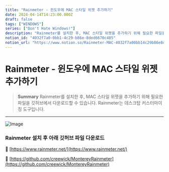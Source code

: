 ```yaml
---
title: "Rainmeter - 윈도우에 MAC 스타일 위젯 추가하기"
date: 2024-04-14T14:23:00.000Z
draft: false
tags: ["WINDOWS"]
series: ["Don't Hate Windows!"]
description: "Rainmeter를 설치한 후, MAC 스타일 위젯을 추가하기 위해 필요한 파일을 깃허브에서 다운로드할 수 있습니다. Rainmeter는 데스크탑 커스터마이징 도구입니다."
notion_id: "4032f7a0-0bb1-4c29-b86e-8ded6670c405"
notion_url: "https://www.notion.so/Rainmeter-MAC-4032f7a00bb14c29b86e8ded6670c405"
---
```


# Rainmeter - 윈도우에 MAC 스타일 위젯 추가하기

> **Summary**
> Rainmeter를 설치한 후, MAC 스타일 위젯을 추가하기 위해 필요한 파일을 깃허브에서 다운로드할 수 있습니다. Rainmeter는 데스크탑 커스터마이징 도구입니다.

---

![Image](https://prod-files-secure.s3.us-west-2.amazonaws.com/09ccd4d5-876c-4bba-bbdf-cc77a0a11257/8e960eea-0521-4336-a265-165bb95c7b54/Untitled.png?X-Amz-Algorithm=AWS4-HMAC-SHA256&X-Amz-Content-Sha256=UNSIGNED-PAYLOAD&X-Amz-Credential=ASIAZI2LB466WPLOCPRB%2F20250724%2Fus-west-2%2Fs3%2Faws4_request&X-Amz-Date=20250724T080921Z&X-Amz-Expires=3600&X-Amz-Security-Token=IQoJb3JpZ2luX2VjEAAaCXVzLXdlc3QtMiJGMEQCIB1J%2BK820WAs4f5A5bxLu7QObbxEwN8q3%2BvdA9OZtU%2BNAiAKWwdRA%2B6kCuTg8zS9YthfqBK0vOycUd4zsB%2BMSC0dLyr%2FAwgpEAAaDDYzNzQyMzE4MzgwNSIMs6MVWayuT%2FucSOhRKtwDH2rl2BkuGeH2QIxRIYNxzR1KhSY0I%2BmlWOsEQoVFNnlexk9TyNE8FO549KsvrWniHMkUnNm%2BKHonRaDrj%2BU0pDeszkGP8IO1Na5A6gFg4NDFuchPnm%2BzGscucz4rc8FE%2BM2t%2Bym%2FpJnOSYwTRcRZP1vXXbtWtszj4pL3nXDlIogvqWoJtvKIEXZvMxvkCCt6JuB0%2Bk8Huvddh8Iv5Z1L1AbvxWo5Syhy%2FDU%2FBY%2FgJfd0F1MyGzwo2Tv9QOsQhhOLTAKGvNKkSlqQLSUmvKAVH2AkpSWdyGHwFkcY0eNEQDxDg9L5U4LPpvYiU9mLF3x96F1X1Q80nCr1ifF012MtxqIQGheiu1fY4rvqOe6eRLBRNqm8Y9UnH7%2F6Kc%2B2Ka59kc0vhmIli4Pt3y56wVf9Nr6zt%2BEgNOBUSZYzQJtD9c59MdwoZVcrQ0JPJY3ToNSnOW%2FkJ9z0ei6ajxt2valTTs%2BxLzVjnudwTxvEuSv%2FLj5clAtMjBgHaKtQ0gwb6FFB%2FnZU00OUKU3pvpabiT1IO19iVgx%2FO83G8%2B4o7i%2FWASuGxVbo8sVWhZuttILp27Q9xV0F4vwRXhJ5rDDPCX4cPgTp2YMv2d7MhZdTonN1vdltO8q1kwytjmT%2FPFow486HxAY6pgEQR1iPRnGR7aeqswHUfqJ%2FfwMXYgLwUAus14rnSJgK5WXS8Bu%2F7Jy5MNXENdEsZnqnRYcA8f%2BJLXuXExj1NEwS0aP3n%2BfRoSd4eWOZI89Yfy5oZVWfcfznzKFwFj4XQviIGYoFUX1UY5%2BlL%2BoL%2FtiD2iz8KdMDkKf9bd%2FklAvArOGAMxgr93DuiMGL180bhKl%2FzfjEyKbV92YvZ7jotGHd4SMv4BvV&X-Amz-Signature=1ac3f91cdd515ec1f164fbd1dc0040c6d874ed1280bbfc6bf37fb44cc83af8db&X-Amz-SignedHeaders=host&x-amz-checksum-mode=ENABLED&x-id=GetObject)

### Rainmeter 설치 후 아래 깃허브 파일 다운로드 

🔗 [https://www.rainmeter.net/](https://www.rainmeter.net/)

🔗 [https://github.com/creewick/MontereyRainmeter](https://github.com/creewick/MontereyRainmeter)




